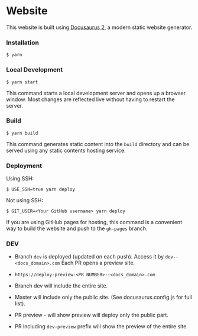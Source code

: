 # Website

This website is built using [Docusaurus 2](https://docusaurus.io/), a modern static website generator.

### Installation

```
$ yarn
```

### Local Development

```
$ yarn start
```

This command starts a local development server and opens up a browser window. Most changes are reflected live without having to restart the server.

### Build

```
$ yarn build
```

This command generates static content into the `build` directory and can be served using any static contents hosting service.

### Deployment

Using SSH:

```
$ USE_SSH=true yarn deploy
```

Not using SSH:

```
$ GIT_USER=<Your GitHub username> yarn deploy
```

If you are using GitHub pages for hosting, this command is a convenient way to build the website and push to the `gh-pages` branch.

### DEV
* Branch `dev` is deployed (updated on each push).
Access it by `dev--<docs_domain>.com`
Each PR opens a preview site.
* `https://deploy-preview-<PR NUMBER>--<docs_domain>.com`



* Branch dev will include the entire site.
* Master will include only the public site. (See docusaurus.config.js for full list).
* PR preview - will show preview will deploy only the public part.
* PR including `dev-preview` prefix will show the preview of the entire site.




